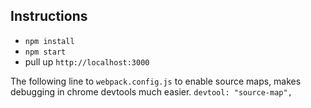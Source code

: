## Instructions
- `npm install`
- `npm start`
- pull up `http://localhost:3000`


The following line to `webpack.config.js` to enable source maps, makes debugging in chrome devtools much easier.
`devtool: "source-map",`
